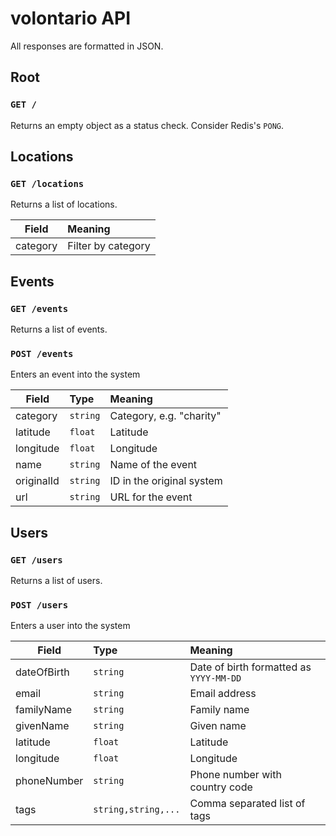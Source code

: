 volontario API
==============
All responses are formatted in JSON.

Root
----

### `GET /`
Returns an empty object as a status check. Consider Redis's `PONG`.

Locations
---------

### `GET /locations`
Returns a list of locations.

| Field | Meaning |
|-------|:--------|
| category | Filter by category |

Events
------

### `GET /events`
Returns a list of events.

### `POST /events`
Enters an event into the system

| Field | Type | Meaning |
|-------|:---- |:--------|
| category | `string` | Category, e.g. "charity" |
| latitude | `float` | Latitude |
| longitude | `float` | Longitude |
| name | `string` | Name of the event |
| originalId | `string` | ID in the original system |
| url | `string` | URL for the event |

Users
-----

### `GET /users`
Returns a list of users.

### `POST /users`
Enters a user into the system

| Field | Type | Meaning |
|-------|:---- |:--------|
| dateOfBirth | `string` | Date of birth formatted as `YYYY-MM-DD`
| email | `string` | Email address
| familyName | `string` | Family name |
| givenName | `string` | Given name |
| latitude | `float` | Latitude |
| longitude | `float` | Longitude |
| phoneNumber | `string` | Phone number with country code |
| tags | `string,string,...` | Comma separated list of tags |
